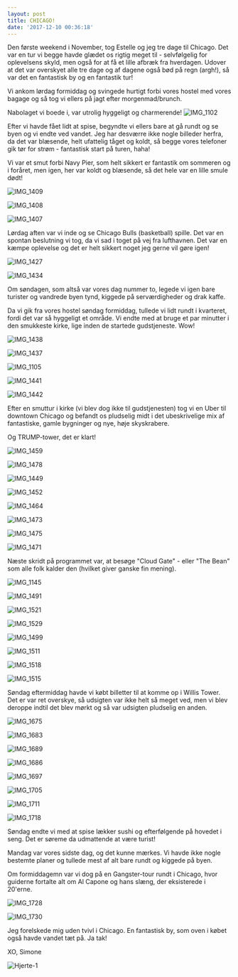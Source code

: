 ```yaml
---
layout: post
title: CHICAGO!
date: '2017-12-10 00:36:18'
---
```



Den første weekend i November, tog Estelle og jeg tre dage til Chicago.
Det var en tur vi begge havde glædet os rigtig meget til - selvfølgelig for oplevelsens skyld, men også for at få et lille afbræk fra hverdagen. 
Udover at det var overskyet alle tre dage og af dagene også bød på regn (argh!), så var det en fantastisk by og en fantastik tur!

Vi ankom lørdag formiddag og svingede hurtigt forbi vores hostel med vores bagage og så tog vi ellers på jagt efter morgenmad/brunch. 

Nabolaget vi boede i, var utrolig hyggeligt og charmerende!
![IMG_1102](/images/2017/12/IMG_1102.JPG)

Efter vi havde fået lidt at spise, begyndte vi ellers bare at gå rundt og se byen og vi endte ved vandet. Jeg har desværre ikke nogle billeder herfra, da det var blæsende, helt ufattelig tåget og koldt, så begge vores telefoner gik tør for strøm - fantastisk start på turen, haha! 

Vi var et smut forbi Navy Pier, som helt sikkert er fantastik om sommeren og i foråret, men igen, her var koldt og blæsende, så det hele var en lille smule dødt! 

![IMG_1409](/images/2017/12/IMG_1409.JPG)

![IMG_1408](/images/2017/12/IMG_1408.JPG)

![IMG_1407](/images/2017/12/IMG_1407.JPG)

Lørdag aften var vi inde og se Chicago Bulls (basketball) spille. Det var en spontan beslutning vi tog, da vi sad i toget på vej fra lufthavnen. Det var en kæmpe oplevelse og det er helt sikkert noget jeg gerne vil gøre igen!

![IMG_1427](/images/2017/12/IMG_1427.JPG)

![IMG_1434](/images/2017/12/IMG_1434.JPG)

Om søndagen, som altså var vores dag nummer to, legede vi igen bare turister og vandrede byen tynd, kiggede på serværdigheder og drak kaffe. 

Da vi gik fra vores hostel søndag formiddag, tullede vi lidt rundt i kvarteret, fordi det var så hyggeligt et område. Vi endte med at bruge et par minutter i den smukkeste kirke, lige inden de startede gudstjeneste. Wow!

![IMG_1438](/images/2017/12/IMG_1438.JPG)

![IMG_1437](/images/2017/12/IMG_1437.JPG)

![IMG_1105](/images/2017/12/IMG_1105.JPG)

![IMG_1441](/images/2017/12/IMG_1441.JPG)

![IMG_1442](/images/2017/12/IMG_1442.JPG)

Efter en smuttur i kirke (vi blev dog ikke til gudstjenesten) tog vi en Uber til downtown Chicago og befandt os pludselig midt i det ubeskrivelige mix af fantastiske, gamle bygninger og nye, høje skyskrabere. 

Og TRUMP-tower, det er klart!

![IMG_1459](/images/2017/12/IMG_1459.JPG)

![IMG_1478](/images/2017/12/IMG_1478.JPG)

![IMG_1449](/images/2017/12/IMG_1449.JPG)

![IMG_1452](/images/2017/12/IMG_1452.JPG)

![IMG_1464](/images/2017/12/IMG_1464.JPG)

![IMG_1473](/images/2017/12/IMG_1473.JPG)

![IMG_1475](/images/2017/12/IMG_1475.JPG)

![IMG_1471](/images/2017/12/IMG_1471.JPG)

Næste skridt på programmet var, at besøge "Cloud Gate" - eller "The Bean" som alle folk kalder den (hvilket giver ganske fin mening). 

![IMG_1145](/images/2017/12/IMG_1145.JPG)

![IMG_1491](/images/2017/12/IMG_1491.JPG)

![IMG_1521](/images/2017/12/IMG_1521.JPG)

![IMG_1529](/images/2017/12/IMG_1529.JPG)

![IMG_1499](/images/2017/12/IMG_1499.JPG)

![IMG_1511](/images/2017/12/IMG_1511.JPG)

![IMG_1518](/images/2017/12/IMG_1518.JPG)

![IMG_1515](/images/2017/12/IMG_1515.JPG)

Søndag eftermiddag havde vi købt billetter til at komme op i Willis Tower. 
Det er var ret overskye, så udsigten var ikke helt så meget ved, men vi blev deroppe indtil det blev mørkt og så var udsigten pludselig en anden. 

![IMG_1675](/images/2017/12/IMG_1675.JPG)

![IMG_1683](/images/2017/12/IMG_1683.JPG)

![IMG_1689](/images/2017/12/IMG_1689.JPG)

![IMG_1686](/images/2017/12/IMG_1686.JPG)

![IMG_1697](/images/2017/12/IMG_1697.JPG)

![IMG_1705](/images/2017/12/IMG_1705.JPG)

![IMG_1711](/images/2017/12/IMG_1711.JPG)

![IMG_1718](/images/2017/12/IMG_1718.JPG)

Søndag endte vi med at spise lækker sushi og efterfølgende på hovedet i seng. 
Det er søreme da udmattende at være turist!

Mandag var vores sidste dag, og det kunne mærkes. Vi havde ikke nogle bestemte planer og tullede mest af alt bare rundt og kiggede på byen. 

Om formiddagemn var vi dog på en Gangster-tour rundt i Chicago, hvor guiderne fortalte alt om Al Capone og hans slæng, der eksisterede i 20'erne. 

![IMG_1728](/images/2017/12/IMG_1728.JPG)

![IMG_1730](/images/2017/12/IMG_1730.JPG)

Jeg forelskede mig uden tvivl i Chicago. En fantastisk by, som oven i købet også havde vandet tæt på. Ja tak!

XO, Simone

![Hjerte-1](/images/2017/12/Hjerte-1.jpg)
